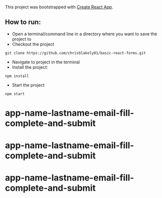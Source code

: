 This project was bootstrapped with [Create React App](https://github.com/facebook/create-react-app).

## How to run:
- Open a terminal/command line in a directory where you want to save the project to
- Checkout the project

```
git clone https://github.com/chrisblakely01/basic-react-forms.git

```

- Navigate to project in the terminal
- Install the project:

```
npm install
```

- Start the project 

```
npm start
```
# app-name-lastname-email-fill-complete-and-submit
# app-name-lastname-email-fill-complete-and-submit
# app-name-lastname-email-fill-complete-and-submit
